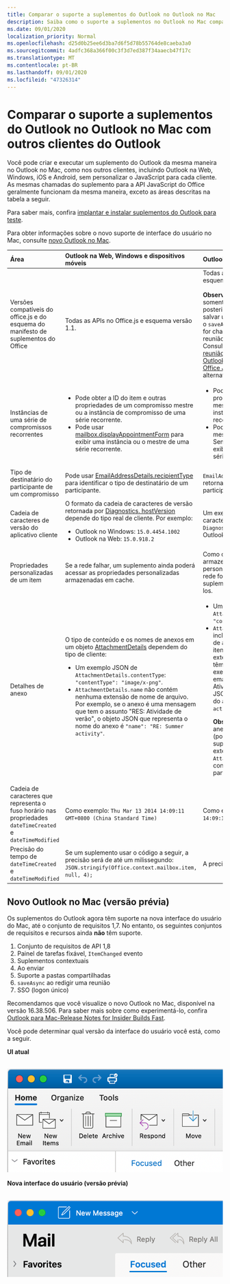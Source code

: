 ```yaml
---
title: Comparar o suporte a suplementos do Outlook no Outlook no Mac
description: Saiba como o suporte a suplementos no Outlook no Mac compara com outros clientes do Outlook.
ms.date: 09/01/2020
localization_priority: Normal
ms.openlocfilehash: d25d0b25ee6d3ba7d6f5d78b55764de8caeba3a0
ms.sourcegitcommit: 4adfc368a366f00c3f3d7ed387f34aaecb47f17c
ms.translationtype: MT
ms.contentlocale: pt-BR
ms.lasthandoff: 09/01/2020
ms.locfileid: "47326314"
---
```

# <a name="compare-outlook-add-in-support-in-outlook-on-mac-with-other-outlook-clients"></a>Comparar o suporte a suplementos do Outlook no Outlook no Mac com outros clientes do Outlook

Você pode criar e executar um suplemento do Outlook da mesma maneira no Outlook no Mac, como nos outros clientes, incluindo Outlook na Web, Windows, iOS e Android, sem personalizar o JavaScript para cada cliente. As mesmas chamadas do suplemento para a API JavaScript do Office geralmente funcionam da mesma maneira, exceto as áreas descritas na tabela a seguir.

Para saber mais, confira [implantar e instalar suplementos do Outlook para teste](testing-and-tips.md).

Para obter informações sobre o novo suporte de interface do usuário no Mac, consulte [novo Outlook no Mac](#new-outlook-on-mac-preview).

| Área | Outlook na Web, Windows e dispositivos móveis | Outlook no Mac |
|:-----|:-----|:-----|
| Versões compatíveis do office.js e do esquema do manifesto de suplementos do Office | Todas as APIs no Office.js e esquema versão 1.1. | Todas as APIs no Office.js e esquema versão 1.1.<br><br>**Observação**: no Outlook no Mac, somente compilar o 16.35.308 ou posterior oferece suporte para salvar uma reunião. Caso contrário, o `saveAsync` método falhará quando for chamado a partir de uma reunião no modo de composição. Consulte [Não é possível salvar uma reunião como um rascunho no Outlook para Mac usando a API do Office JS](https://support.microsoft.com/help/4505745) para obter uma solução alternativa. |
| Instâncias de uma série de compromissos recorrentes | <ul><li>Pode obter a ID do item e outras propriedades de um compromisso mestre ou a instância de compromisso de uma série recorrente.</li><li>Pode usar [mailbox.displayAppointmentForm](../reference/objectmodel/preview-requirement-set/office.context.mailbox.md#methods) para exibir uma instância ou o mestre de uma série recorrente.</li></ul> | <ul><li>Pode obter a ID do item e outras propriedades do compromisso mestre, mas não de uma instância de uma série recorrente.</li><li>Pode exibir o compromisso mestre de uma série recorrente. Sem a ID do item, não pode exibir uma instância de uma série recorrente.</li></ul> |
| Tipo de destinatário do participante de um compromisso | Pode usar [EmailAddressDetails.recipientType](/javascript/api/outlook/office.emailaddressdetails#recipienttype) para identificar o tipo de destinatário de um participante. | `EmailAddressDetails.recipientType` retorna `undefined` para participantes do compromisso. |
| Cadeia de caracteres de versão do aplicativo cliente | O formato da cadeia de caracteres de versão retornada por [Diagnostics. hostVersion](/javascript/api/outlook/office.diagnostics#hostversion) depende do tipo real de cliente. Por exemplo:<ul><li>Outlook no Windows: `15.0.4454.1002`</li><li>Outlook na Web: `15.0.918.2`</li></ul> |Um exemplo da cadeia de caracteres de versão retornada por `Diagnostics.hostVersion` no Outlook no Mac: `15.0 (140325)` |
| Propriedades personalizadas de um item | Se a rede falhar, um suplemento ainda poderá acessar as propriedades personalizadas armazenadas em cache. | Como o Outlook no Mac não armazena propriedades personalizadas em cache, se a rede for desativada, os suplementos não poderão acessá-los. |
| Detalhes de anexo | O tipo de conteúdo e os nomes de anexos em um objeto [AttachmentDetails](/javascript/api/outlook/office.attachmentdetails) dependem do tipo de cliente:<ul><li>Um exemplo JSON de `AttachmentDetails.contentType`: `"contentType": "image/x-png"`. </li><li>`AttachmentDetails.name` não contém nenhuma extensão de nome de arquivo. Por exemplo, se o anexo é uma mensagem que tem o assunto "RES: Atividade de verão", o objeto JSON que representa o nome do anexo é `"name": "RE: Summer activity"`.</li></ul> | <ul><li>Um exemplo JSON de `AttachmentDetails.contentType`: `"contentType" "image/png"`</li><li>`AttachmentDetails.name` sempre inclui uma extensão de nome de arquivo. Anexos que são itens de email têm uma extensão .eml, e compromissos têm uma extensão .ics. Por exemplo, se um anexo é um email com o assunto "RES: Atividade de verão", o objeto JSON que representa o nome do anexo é `"name": "RE: Summer activity.eml"`.<p>**Observação**: se um arquivo for anexado programaticamente (por exemplo, por meio de um suplemento) sem uma extensão, `AttachmentDetails.name` não conterá essa extensão como parte do nome do arquivo.</p></li></ul> |
| Cadeia de caracteres que representa o fuso horário nas propriedades `dateTimeCreated` e `dateTimeModified` |Como exemplo: `Thu Mar 13 2014 14:09:11 GMT+0800 (China Standard Time)` | Como exemplo: `Thu Mar 13 2014 14:09:11 GMT+0800 (CST)` |
| Precisão do tempo de `dateTimeCreated` e `dateTimeModified` | Se um suplemento usar o código a seguir, a precisão será de até um milissegundo:<br/>`JSON.stringify(Office.context.mailbox.item, null, 4);`| A precisão é de até um segundo. |

## <a name="new-outlook-on-mac-preview"></a>Novo Outlook no Mac (versão prévia)

Os suplementos do Outlook agora têm suporte na nova interface do usuário do Mac, até o conjunto de requisitos 1,7. No entanto, os seguintes conjuntos de requisitos e recursos ainda **não** têm suporte.

1. Conjunto de requisitos de API 1,8
1. Painel de tarefas fixável, `ItemChanged` evento
1. Suplementos contextuais
1. Ao enviar
1. Suporte a pastas compartilhadas
1. `saveAsync` ao redigir uma reunião
1. SSO (logon único)

Recomendamos que você visualize o novo Outlook no Mac, disponível na versão 16.38.506. Para saber mais sobre como experimentá-lo, confira [Outlook para Mac-Release Notes for Insider Builds Fast](https://support.microsoft.com/office/d6347358-5613-433e-a49e-a9a0e8e0462a).

Você pode determinar qual versão da interface do usuário você está, como a seguir.

**UI atual**

&nbsp;&nbsp;&nbsp;&nbsp;![UI atual no Mac](../images/outlook-on-mac-classic.png)

**Nova interface do usuário (versão prévia)**

&nbsp;&nbsp;&nbsp;&nbsp;![Nova interface do usuário na visualização no Mac](../images/outlook-on-mac-new.png)